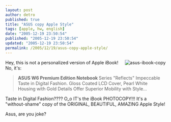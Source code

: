 ```yaml
---
layout: post
author: detro
published: true
title: "ASUS copy Apple Style"
tags: [apple, hw, english]
date: "2005-12-19 23:50:54"
published: "2005-12-19 23:50:54"
updated: "2005-12-19 23:50:54"
permalink: /2005/12/19/asus-copy-apple-style/
---
```


<img align="right" src="http://www.asus.com/999/images/news/20051213-2.jpg" alt="asus-ibook-copy" />

Hey, this is not a personalized version of Apple iBook!
No, it's:
<blockquote><strong>ASUS W6 Premium Edition Notebook </strong>Series "Reflects" Impeccable Taste in Digital Fashion.
Gloss Coated LCD Cover, Pearl White Housing with Gold Details Offer Superior Mobility with Style... </blockquote>

Taste in Digital Fashion???? O_o 
IT's the iBook PHOTOCOPY!!! It's a "without-shame" copy of the ORIGINAL, BEAUTIFUL, AMAZING Apple Style!

Asus, are you joke?
